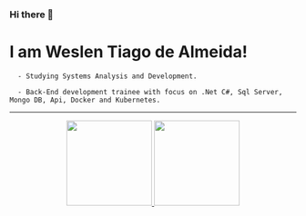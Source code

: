 ### Hi there 👋

<h1> I am Weslen Tiago de Almeida!
</h1>

      - Studying Systems Analysis and Development.
    
      - Back-End development trainee with focus on .Net C#, Sql Server, Mongo DB, Api, Docker and Kubernetes.
***
<div align="center">
  <a href="https://github.com/WeslenAlmeida">
  <img height="150em" src="https://github-readme-stats.vercel.app/api?username=WeslenAlmeida&show_icons=true&theme=dracula&include_all_commits=true&count_private=true"/>
  <img height="150em" src="https://github-readme-stats.vercel.app/api/top-langs/?username=WeslenAlmeida&layout=compact&langs_count=7&theme=dracula"/>
</div>

